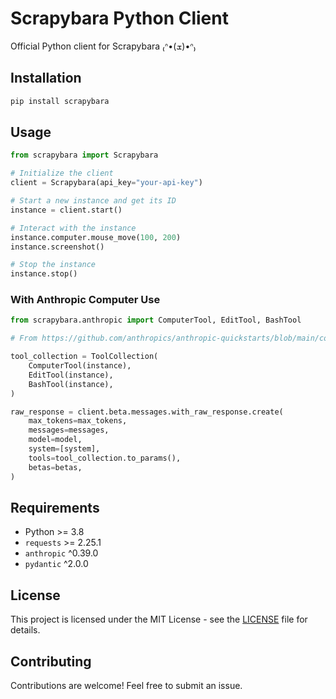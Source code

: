 # Scrapybara Python Client

Official Python client for Scrapybara ₍ᐢ•(ܫ)•ᐢ₎

## Installation

```bash
pip install scrapybara
```

## Usage

```python
from scrapybara import Scrapybara

# Initialize the client
client = Scrapybara(api_key="your-api-key")

# Start a new instance and get its ID
instance = client.start()

# Interact with the instance
instance.computer.mouse_move(100, 200)
instance.screenshot()

# Stop the instance
instance.stop()
```

### With Anthropic Computer Use

```python
from scrapybara.anthropic import ComputerTool, EditTool, BashTool

# From https://github.com/anthropics/anthropic-quickstarts/blob/main/computer-use-demo

tool_collection = ToolCollection(
    ComputerTool(instance),
    EditTool(instance),
    BashTool(instance),
)

raw_response = client.beta.messages.with_raw_response.create(
    max_tokens=max_tokens,
    messages=messages,
    model=model,
    system=[system],
    tools=tool_collection.to_params(),
    betas=betas,
)
```

## Requirements

- Python >= 3.8
- `requests` >= 2.25.1
- `anthropic` ^0.39.0
- `pydantic` ^2.0.0

## License

This project is licensed under the MIT License - see the [LICENSE](LICENSE) file for details.

## Contributing

Contributions are welcome! Feel free to submit an issue.
